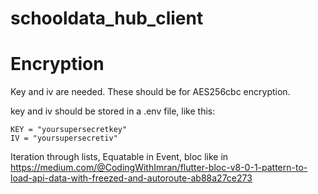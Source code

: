 # schooldata_hub_client

# Encryption

Key and iv are needed. These should be for AES256cbc encryption.

key and iv should be stored in a .env file, like this:

```
KEY = "yoursupersecretkey"
IV = "yoursupersecretiv"
```


Iteration through lists, Equatable in Event, bloc like in https://medium.com/@CodingWithImran/flutter-bloc-v8-0-1-pattern-to-load-api-data-with-freezed-and-autoroute-ab88a27ce273
